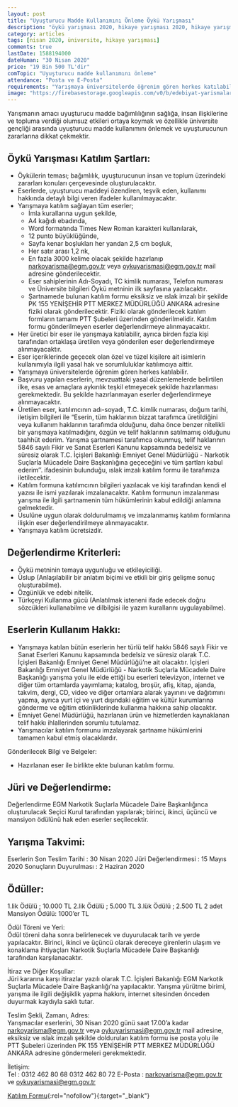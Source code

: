 ```yaml
---
layout: post
title: "Uyuşturucu Madde Kullanımını Önleme Öykü Yarışması"
description: "öykü yarışması 2020, hikaye yarışması 2020, hikaye yarışmaları, öykü yarışmaları"
category: articles
tags: [nisan 2020, üniversite, hikaye yarışması]
comments: true
lastDate: 1588194000
dateHuman: "30 Nisan 2020"
price: "19 Bin 500 TL'dir"
comTopic: "Uyuşturucu madde kullanımını önleme"
attendance: "Posta ve E-Posta"
requirements: "Yarışmaya üniversitelerde öğrenim gören herkes katılabilir."
image: "https://firebasestorage.googleapis.com/v0/b/edebiyat-yarismalari.appspot.com/o/uyusturucu-madde-kullanimi-onleme-oyku-yarismasi.png?alt=media&token=3211fb38-d42c-41ed-8ebc-087c96fc8d12"
---
```


Yarışmanın amacı uyuşturucu madde bağımlılığının sağlığa, insan ilişkilerine ve topluma verdiği olumsuz etkileri ortaya koymak ve özellikle üniversite gençliği arasında uyuşturucu madde kullanımını önlemek ve uyuşturucunun zararlarına dikkat çekmektir.

## Öykü Yarışması Katılım Şartları:  
- Öykülerin teması; bağımlılık, uyuşturucunun insan ve toplum üzerindeki zararları konuları çerçevesinde oluşturulacaktır.
- Eserlerde, uyuşturucu maddeyi özendiren, teşvik eden, kullanımı hakkında detaylı bilgi veren ifadeler kullanılmayacaktır.
- Yarışmaya katılım sağlayan tüm eserler;
    - İmla kurallarına uygun şekilde,
    - A4 kağıdı ebadında,
    - Word formatında Times New Roman karakteri kullanılarak,
    - 12 punto büyüklüğünde,
    - Sayfa kenar boşlukları her yandan 2,5 cm boşluk,
    - Her satır arası 1,2 nk,
    - En fazla 3000 kelime olacak şekilde hazırlanıp narkoyarisma@egm.gov.tr veya oykuyarismasi@egm.gov.tr mail adresine gönderilecektir.
    - Eser sahiplerinin Adı-Soyadı, TC kimlik numarası, Telefon numarası ve Üniversite bilgileri Öykü metninin ilk sayfasına yazılacaktır.
    - Şartnamede bulunan katılım formu eksiksiz ve ıslak imzalı bir şekilde PK 155 YENİŞEHİR PTT MERKEZ MÜDÜRLÜĞÜ ANKARA adresine fiziki olarak gönderilecektir. Fiziki olarak gönderilecek katılım formların tamamı PTT Şubeleri üzerinden gönderilmelidir. Katılım formu gönderilmeyen eserler değerlendirmeye alınmayacaktır.
- Her üretici bir eser ile yarışmaya katılabilir, ayrıca birden fazla kişi tarafından ortaklaşa üretilen veya gönderilen eser değerlendirmeye alınmayacaktır.
- Eser içeriklerinde geçecek olan özel ve tüzel kişilere ait isimlerin kullanımıyla ilgili yasal hak ve sorumluluklar katılımcıya aittir.
- Yarışmaya üniversitelerde öğrenim gören herkes katılabilir.
- Başvuru yapılan eserlerin, mevzuattaki yasal düzenlemelerde belirtilen ilke, esas ve amaçlara aykırılık teşkil etmeyecek şekilde hazırlanması gerekmektedir. Bu şekilde hazırlanmayan eserler değerlendirmeye alınmayacaktır.
- Üretilen eser, katılımcının adı-soyadı, T.C. kimlik numarası, doğum tarihi, iletişim bilgileri ile “Eserin, tüm haklarının bizzat tarafımca üretildiğini veya kullanım haklarının tarafımda olduğunu, daha önce benzer nitelikli bir yarışmaya katılmadığını, özgün ve telif haklarının satılmamış olduğunu taahhüt ederim. Yarışma şartnamesi tarafımca okunmuş, telif haklarının 5846 sayılı Fikir ve Sanat Eserleri Kanunu kapsamında bedelsiz ve süresiz olarak T.C. İçişleri Bakanlığı Emniyet Genel Müdürlüğü - Narkotik Suçlarla Mücadele Daire Başkanlığına geçeceğini ve tüm şartları kabul ederim’’. ifadesinin bulunduğu, ıslak imzalı katılım formu ile tarafımıza iletilecektir.
- Katılım formuna katılımcının bilgileri yazılacak ve kişi tarafından kendi el yazısı ile ismi yazılarak imzalanacaktır. Katılım formunun imzalanması yarışma ile ilgili şartnamenin tüm hükümlerinin kabul edildiği anlamına gelmektedir.
- Usulüne uygun olarak doldurulmamış ve imzalanmamış katılım formlarına ilişkin eser değerlendirilmeye alınmayacaktır.
- Yarışmaya katılım ücretsizdir.

## Değerlendirme Kriterleri:  
- Öykü metninin temaya uygunluğu ve etkileyiciliği.
- Üslup (Anlaşılabilir bir anlatım biçimi ve etkili bir giriş gelişme sonuç oluşturabilme).
- Özgünlük ve edebi nitelik.
- Türkçeyi Kullanma gücü (Anlatılmak isteneni ifade edecek doğru sözcükleri kullanabilme ve dilbilgisi ile yazım kurallarını uygulayabilme).

## Eserlerin Kullanım Hakkı:  
- Yarışmaya katılan bütün eserlerin her türlü telif hakkı 5846 sayılı Fikir ve Sanat Eserleri Kanunu kapsamında bedelsiz ve süresiz olarak T.C. İçişleri Bakanlığı Emniyet Genel Müdürlüğü’ne ait olacaktır. İçişleri Bakanlığı Emniyet Genel Müdürlüğü - Narkotik Suçlarla Mücadele Daire Başkanlığı yarışma yolu ile elde ettiği bu eserleri televizyon, internet ve diğer tüm ortamlarda yayımlama; katalog, broşür, afiş, kitap, ajanda, takvim, dergi, CD, video ve diğer ortamlara alarak yayınını ve dağıtımını yapma, ayrıca yurt içi ve yurt dışındaki eğitim ve kültür kurumlarına gönderme ve eğitim etkinliklerinde kullanma hakkına sahip olacaktır.
- Emniyet Genel Müdürlüğü, hazırlanan ürün ve hizmetlerden kaynaklanan telif hakkı ihlallerinden sorumlu tutulamaz.
- Yarışmacılar katılım formunu imzalayarak şartname hükümlerini tamamen kabul etmiş olacaklardır.

Gönderilecek Bilgi ve Belgeler:  
- Hazırlanan eser ile birlikte ekte bulunan katılım formu.

## Jüri ve Değerlendirme:  
Değerlendirme EGM Narkotik Suçlarla Mücadele Daire Başkanlığınca oluşturulacak Seçici Kurul tarafından yapılarak; birinci, ikinci, üçüncü ve mansiyon ödülünü hak eden eserler seçilecektir.

## Yarışma Takvimi:  
Eserlerin Son Teslim Tarihi : 30 Nisan 2020
Jüri Değerlendirmesi : 15 Mayıs 2020
Sonuçların Duyurulması : 2 Haziran 2020

## Ödüller:  
1.lik Ödülü ; 10.000 TL
2.lik Ödülü ; 5.000 TL
3.lük Ödülü ; 2.500 TL
2 adet Mansiyon Ödülü: 1000’er TL

Ödül Töreni ve Yeri:  
Ödül töreni daha sonra belirlenecek ve duyurulacak tarih ve yerde yapılacaktır. Birinci, ikinci ve üçüncü olarak dereceye girenlerin ulaşım ve konaklama ihtiyaçları Narkotik Suçlarla Mücadele Daire Başkanlığı tarafından karşılanacaktır.

İtiraz ve Diğer Koşullar:  
Jüri kararına karşı itirazlar yazılı olarak T.C. İçişleri Bakanlığı EGM Narkotik Suçlarla Mücadele Daire Başkanlığı’na yapılacaktır.
Yarışma yürütme birimi, yarışma ile ilgili değişiklik yapma hakkını, internet sitesinden önceden duyurmak kaydıyla saklı tutar.

Teslim Şekli, Zamanı, Adres:  
Yarışmacılar eserlerini, 30 Nisan 2020 günü saat 17.00’a kadar narkoyarisma@egm.gov.tr veya oykuyarismasi@egm.gov.tr mail adresine, eksiksiz
ve ıslak imzalı şekilde doldurulan katılım formu ise posta yolu ile PTT Şubeleri üzerinden PK 155 YENİŞEHİR PTT MERKEZ MÜDÜRLÜĞÜ ANKARA adresine
göndermeleri gerekmektedir.

İletişim:  
Tel : 0312 462 80 68
      0312 462 80 72
E-Posta : narkoyarisma@egm.gov.tr ve oykuyarismasi@egm.gov.tr

[Katılım Formu](https://firebasestorage.googleapis.com/v0/b/edebiyat-yarismalari.appspot.com/o/uyusturucu-madde-kullanimi-onleme-oyku-yarismasi-katilim-formu.pdf?alt=media&token=be7fcf23-e1d5-444a-9401-9ca9db105f1a){:rel="nofollow"}{:target="_blank"}